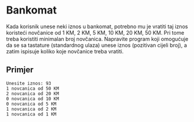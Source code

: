 # Bankomat
Kada korisnik unese neki iznos u bankomat, potrebno mu je vratiti taj iznos koristeći novčanice od 1 KM, 2 KM, 5 KM, 10 KM, 20 KM, 50 KM. Pri tome treba koristiti minimalan
broj novčanica. Napravite program koji omogućuje da se sa tastature (standardnog ulaza) unese iznos (pozitivan cijeli broj), a zatim ispisuje koliko koje novčanice treba vratiti.

## Primjer
```
Unesite iznos: 93
1 novcanica od 50 KM
2 novcanica od 20 KM
0 novcanica od 10 KM
0 novcanica od 5 KM
1 novcanica od 2 KM
1 novcanica od 1 KM
```